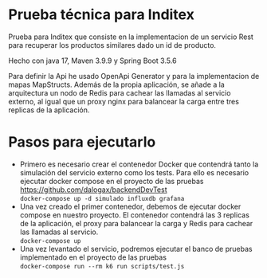 
# Prueba técnica para Inditex

Prueba para Inditex que consiste en la implementacion de un servicio Rest para recuperar los productos similares dado un id de producto. 

Hecho con java 17, Maven 3.9.9 y Spring Boot 3.5.6

Para definir la Api he usado OpenApi Generator y para la implementacion de mapas MapStructs.
Además de la propia aplicación, se añade a la arquitectura un nodo de Redis para cachear las llamadas al servicio externo, al igual que un proxy nginx para balancear la carga entre tres replicas de la aplicación.

# Pasos para ejecutarlo

- Primero es necesario crear el contenedor Docker que contendrá tanto la simulación del servicio externo como los tests. Para ello es necesario ejecutar docker compose en el proyecto de las pruebas https://github.com/dalogax/backendDevTest  
  ```docker-compose up -d simulado influxdb grafana```
- Una vez creado el primer contenedor, debemos de ejecutar docker compose en nuestro proyecto. El contenedor contendrá las 3 replicas de la aplicación, el proxy para balancear la carga y Redis para cachear las llamadas al servicio.  
```docker-compose up```
- Una vez levantado el servicio, podremos ejecutar el banco de pruebas implementado en el proyecto de las pruebas  
```docker-compose run --rm k6 run scripts/test.js```
